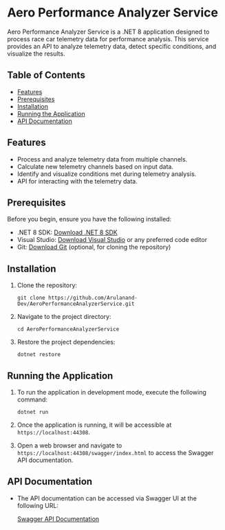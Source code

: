 # Aero Performance Analyzer Service

Aero Performance Analyzer Service is a .NET 8 application designed to process race car telemetry data for performance analysis. This service provides an API to analyze telemetry data, detect specific conditions, and visualize the results.

## Table of Contents

- [Features](#features)
- [Prerequisites](#prerequisites)
- [Installation](#installation)
- [Running the Application](#running-the-application)
- [API Documentation](#api-documentation)

## Features

- Process and analyze telemetry data from multiple channels.
- Calculate new telemetry channels based on input data.
- Identify and visualize conditions met during telemetry analysis.
- API for interacting with the telemetry data.

## Prerequisites

Before you begin, ensure you have the following installed:

- .NET 8 SDK: [Download .NET 8 SDK](https://dotnet.microsoft.com/download/dotnet/8.0)
- Visual Studio: [Download Visual Studio](https://visualstudio.microsoft.com/vs/) or any preferred code editor
- Git: [Download Git](https://git-scm.com/) (optional, for cloning the repository)

## Installation

1. Clone the repository:

   `git clone https://github.com/Arulanand-Dev/AeroPerformanceAnalyzerService.git`

2. Navigate to the project directory:

   `cd AeroPerformanceAnalyzerService`

3. Restore the project dependencies:

   `dotnet restore`

## Running the Application

1. To run the application in development mode, execute the following command:

   `dotnet run`

2. Once the application is running, it will be accessible at `https://localhost:44308`.

3. Open a web browser and navigate to `https://localhost:44308/swagger/index.html` to access the Swagger API documentation.

## API Documentation

- The API documentation can be accessed via Swagger UI at the following URL:

  [Swagger API Documentation](https://aeroperformanceanlayzerservice-d2bretahcsexckgf.canadacentral-01.azurewebsites.net/swagger/index.html)
